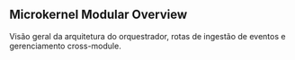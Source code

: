 ## Microkernel Modular Overview

Visão geral da arquitetura do orquestrador, rotas de ingestão de eventos e gerenciamento cross-module.